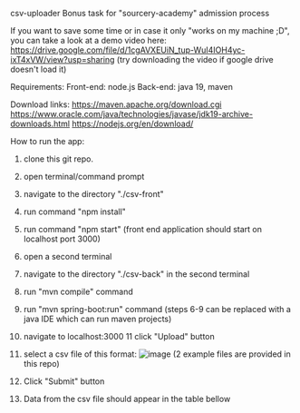 csv-uploader
Bonus task for "sourcery-academy" admission process

If you want to save some time or in case it only "works on my machine ;D", you can take a look at a demo video here:
https://drive.google.com/file/d/1cgAVXEUiN_tup-WuI4IOH4yc-ixT4xVW/view?usp=sharing (try downloading the video if google drive doesn't load it)

Requirements:
Front-end: node.js
Back-end: java 19, maven

Download links:
https://maven.apache.org/download.cgi
https://www.oracle.com/java/technologies/javase/jdk19-archive-downloads.html
https://nodejs.org/en/download/


How to run the app:
1. clone this git repo.

2. open terminal/command prompt
3. navigate to the directory "./csv-front"
4. run command "npm install"
5. run command "npm start" (front end application should start on localhost port 3000)

6. open a second terminal
7. navigate to the directory "./csv-back" in the second terminal
8. run "mvn compile" command
9. run "mvn spring-boot:run" command
(steps 6-9 can be replaced with a java IDE which can run maven projects)

10. navigate to localhost:3000
11 click "Upload" button
12. select a csv file of this format:
![image](https://user-images.githubusercontent.com/69421425/220403387-19384904-8533-40c6-ad9d-d0dbc966a9e6.png)
(2 example files are provided in this repo)

13. Click "Submit" button
14. Data from the csv file should appear in the table bellow





